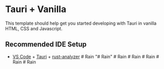 # Tauri + Vanilla

This template should help get you started developing with Tauri in vanilla HTML, CSS and Javascript.

## Recommended IDE Setup

- [VS Code](https://code.visualstudio.com/) + [Tauri](https://marketplace.visualstudio.com/items?itemName=tauri-apps.tauri-vscode) + [rust-analyzer](https://marketplace.visualstudio.com/items?itemName=rust-lang.rust-analyzer)
#   R a i n  
 "# Rain" 
#   R a i n  
 #   R a i n  
 #   R a i n  
 #   R a i n  
 #   R a i n  
 